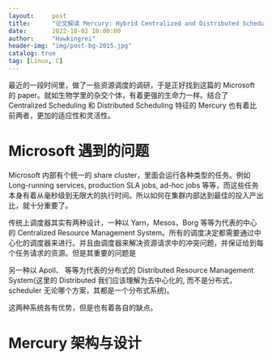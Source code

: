 ```yaml
---
layout:     post
title:      "论文解读 Mercury: Hybrid Centralized and Distributed Scheduling in Large Shared Cluster"
date:       2022-10-02 10:00:00
author:     "Hawkingrei"
header-img: "img/post-bg-2015.jpg"
catalog: true
tag: [Linux, C] 
---
```


最近的一段时间里，做了一些资源调度的调研，于是正好找到这篇的 Microsoft 的 paper。就如生物学里的杂交个体，有着更强的生命力一样。结合了 Centralized Scheduling 和 Distributed Scheduling 特征的 Mercury 也有着比前两者，更加的适应性和灵活性。

# Microsoft 遇到的问题

Microsoft 内部有个统一的 share cluster，里面会运行各种类型的任务。例如 Long-running services, production SLA jobs, ad-hoc jobs 等等，而这些任务本身有着从毫秒级到无限大的执行时间。所以如何在集群内部达到最佳的投入产出比，就十分重要了。

传统上调度器其实有两种设计，一种以 Yarn，Mesos，Borg 等等为代表的中心的 Centralized Resource Management System。所有的调度决定都需要通过中心化的调度器来进行。并且由调度器来解决资源请求中的冲突问题，并保证给到每个任务请求的资源。但是其重要的问题是

另一种以 Apoll、 等等为代表的分布式的 Distributed Resource Management System(这里的 Distributed 我们应该理解为去中心化的, 而不是分布式，scheduler 无论哪个方案，其都是一个分布式系统)。

这两种系统各有优势，但是也有着各自的缺点。 

# Mercury 架构与设计


